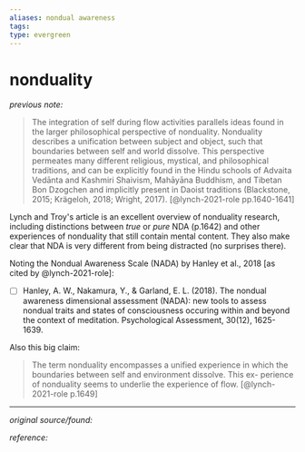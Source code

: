 ```yaml
---
aliases: nondual awareness
tags: 
type: evergreen
---
```


# nonduality

_previous note:_ 

> The integration of self during flow activities parallels ideas found in the larger philosophical perspective of nonduality. Nonduality describes a unification between subject and object, such that boundaries between self and world dissolve. This perspective permeates many different religious, mystical, and philosophical traditions, and can be explicitly found in the Hindu schools of Advaita Vedānta and Kashmiri Shaivism, Mahāyāna Buddhism, and Tibetan Bon Dzogchen and implicitly present in Daoist traditions (Blackstone, 2015; Krägeloh, 2018; Wright, 2017). [@lynch-2021-role pp.1640-1641]

Lynch and Troy's article is an excellent overview of nonduality research, including distinctions between _true_ or _pure_ NDA (p.1642) and other experiences of nonduality that still contain mental content. They also make clear that NDA is very different from being distracted (no surprises there).

Noting the Nondual Awareness Scale (NADA) by Hanley et al., 2018 [as cited by @lynch-2021-role]:

- [ ] Hanley, A. W., Nakamura, Y., & Garland, E. L. (2018). The nondual awareness dimensional assessment (NADA): new tools to assess nondual traits and states of consciousness occuring within and beyond the context of meditation. Psychological Assessment, 30(12), 1625-1639.

Also this big claim:

> The term nonduality encompasses a unified experience in which the boundaries between self and environment dissolve. This ex- perience of nonduality seems to underlie the experience of flow. [@lynch-2021-role p.1649]


---

_original source/found:_ 

_reference:_ 



